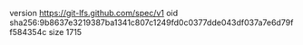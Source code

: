 version https://git-lfs.github.com/spec/v1
oid sha256:9b8637e3219387ba1341c807c1249fd0c0377dde043df037a7e6d79ff584354c
size 1715
